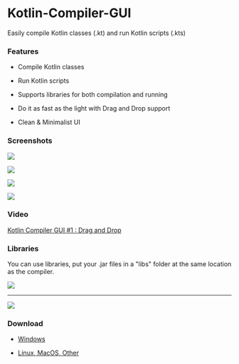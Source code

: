 # Kotlin-Compiler-GUI
Easily compile Kotlin classes (.kt) and run Kotlin scripts (.kts)

### Features

- Compile Kotlin classes

- Run Kotlin scripts

- Supports libraries for both compilation and running

- Do it as fast as the light with Drag and Drop support

- Clean & Minimalist UI

### Screenshots

![](https://i.imgur.com/419IzJ2.png)

![](https://i.imgur.com/JHbWIPl.png)

![](https://i.imgur.com/MuQifOo.png)

![](https://i.imgur.com/8hTCuCU.png)

### Video

[Kotlin Compiler GUI #1 : Drag and Drop](https://www.youtube.com/watch?v=7ZBRpbX_dRM)

### Libraries

You can use libraries, put your .jar files in a "libs" folder at the same location as the compiler.

![](https://i.imgur.com/UItJsnP.png)

----

![](https://i.imgur.com/uIFRrpU.png)

### Download

- [Windows](https://github.com/RHazDev/Kotlin-Compiler-GUI/releases/download/1.0/kotlin-compiler-gui-1.0.exe)

- [Linux, MacOS, Other](https://github.com/RHazDev/Kotlin-Compiler-GUI/releases/download/1.0/kotlin-compiler-gui-1.0.jar)